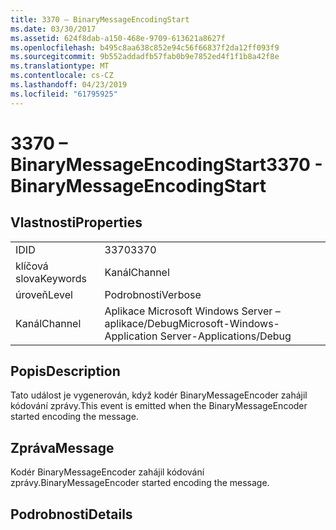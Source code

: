 ```yaml
---
title: 3370 – BinaryMessageEncodingStart
ms.date: 03/30/2017
ms.assetid: 624f8dab-a150-468e-9709-613621a8627f
ms.openlocfilehash: b495c8aa638c852e94c56f66837f2da12ff093f9
ms.sourcegitcommit: 9b552addadfb57fab0b9e7852ed4f1f1b8a42f8e
ms.translationtype: MT
ms.contentlocale: cs-CZ
ms.lasthandoff: 04/23/2019
ms.locfileid: "61795925"
---
```

# <a name="3370---binarymessageencodingstart"></a><span data-ttu-id="b0e8e-102">3370 – BinaryMessageEncodingStart</span><span class="sxs-lookup"><span data-stu-id="b0e8e-102">3370 - BinaryMessageEncodingStart</span></span>
## <a name="properties"></a><span data-ttu-id="b0e8e-103">Vlastnosti</span><span class="sxs-lookup"><span data-stu-id="b0e8e-103">Properties</span></span>  
  
|||  
|-|-|  
|<span data-ttu-id="b0e8e-104">ID</span><span class="sxs-lookup"><span data-stu-id="b0e8e-104">ID</span></span>|<span data-ttu-id="b0e8e-105">3370</span><span class="sxs-lookup"><span data-stu-id="b0e8e-105">3370</span></span>|  
|<span data-ttu-id="b0e8e-106">klíčová slova</span><span class="sxs-lookup"><span data-stu-id="b0e8e-106">Keywords</span></span>|<span data-ttu-id="b0e8e-107">Kanál</span><span class="sxs-lookup"><span data-stu-id="b0e8e-107">Channel</span></span>|  
|<span data-ttu-id="b0e8e-108">úroveň</span><span class="sxs-lookup"><span data-stu-id="b0e8e-108">Level</span></span>|<span data-ttu-id="b0e8e-109">Podrobnosti</span><span class="sxs-lookup"><span data-stu-id="b0e8e-109">Verbose</span></span>|  
|<span data-ttu-id="b0e8e-110">Kanál</span><span class="sxs-lookup"><span data-stu-id="b0e8e-110">Channel</span></span>|<span data-ttu-id="b0e8e-111">Aplikace Microsoft Windows Server – aplikace/Debug</span><span class="sxs-lookup"><span data-stu-id="b0e8e-111">Microsoft-Windows-Application Server-Applications/Debug</span></span>|  
  
## <a name="description"></a><span data-ttu-id="b0e8e-112">Popis</span><span class="sxs-lookup"><span data-stu-id="b0e8e-112">Description</span></span>  
 <span data-ttu-id="b0e8e-113">Tato událost je vygenerován, když kodér BinaryMessageEncoder zahájil kódování zprávy.</span><span class="sxs-lookup"><span data-stu-id="b0e8e-113">This event is emitted when the BinaryMessageEncoder started encoding the message.</span></span>  
  
## <a name="message"></a><span data-ttu-id="b0e8e-114">Zpráva</span><span class="sxs-lookup"><span data-stu-id="b0e8e-114">Message</span></span>  
 <span data-ttu-id="b0e8e-115">Kodér BinaryMessageEncoder zahájil kódování zprávy.</span><span class="sxs-lookup"><span data-stu-id="b0e8e-115">BinaryMessageEncoder started encoding the message.</span></span>  
  
## <a name="details"></a><span data-ttu-id="b0e8e-116">Podrobnosti</span><span class="sxs-lookup"><span data-stu-id="b0e8e-116">Details</span></span>
